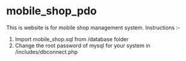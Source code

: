 # mobile_shop_pdo
This is website is for mobile shop management system.
Instructions :-
1. Import mobile_shop.sql from /database folder
2. Change the root password of mysql for your system in /includes/dbconnect.php 
